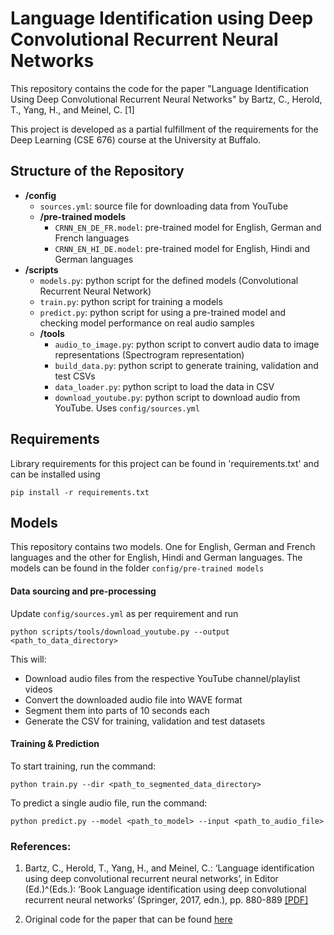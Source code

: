 # Language Identification using Deep Convolutional Recurrent Neural Networks

This repository contains the code for the paper "Language Identification Using Deep Convolutional Recurrent Neural Networks" by Bartz, C., Herold, T., Yang, H., and Meinel, C. [1]

This project is developed as a partial fulfillment of the requirements for the Deep Learning (CSE 676) course at the University at Buffalo.

## Structure of the Repository

- **/config**
  - `sources.yml`: source file for downloading data from YouTube
  - **/pre-trained models**
    - `CRNN_EN_DE_FR.model`: pre-trained model for English, German and French languages
    - `CRNN_EN_HI_DE.model`: pre-trained model for English, Hindi and German languages
- **/scripts**
  - `models.py`: python script for the defined models (Convolutional Recurrent Neural Network)
  - `train.py`: python script for training a models
  - `predict.py`: python script for using a pre-trained model and checking model performance on real audio samples
  - **/tools**
    - `audio_to_image.py`: python script to convert audio data to image representations (Spectrogram representation)
    - `build_data.py`: python script to generate training, validation and test CSVs
    - `data_loader.py`: python script to load the data in CSV
    - `download_youtube.py`: python script to download audio from YouTube. Uses `config/sources.yml`

## Requirements

Library requirements for this project can be found in 'requirements.txt' and can be installed using
```
pip install -r requirements.txt
```

## Models

This repository contains two models. One for English, German and French languages and the other for English, Hindi and German languages.
The models can be found in the folder `config/pre-trained models`

#### Data sourcing and pre-processing

Update `config/sources.yml` as per requirement and run
```
python scripts/tools/download_youtube.py --output <path_to_data_directory>
```

This will:
- Download audio files from the respective YouTube channel/playlist videos
- Convert the downloaded audio file into WAVE format
- Segment them into parts of 10 seconds each
- Generate the CSV for training, validation and test datasets

#### Training & Prediction

To start training, run the command:
```
python train.py --dir <path_to_segmented_data_directory>
```

To predict a single audio file, run the command:
```
python predict.py --model <path_to_model> --input <path_to_audio_file>
```

### References:

1. Bartz, C., Herold, T., Yang, H., and Meinel, C.: ‘Language identification using deep convolutional recurrent neural networks’, in Editor (Ed.)^(Eds.): ‘Book Language identification using deep convolutional recurrent neural networks’ (Springer, 2017, edn.), pp. 880-889 [[PDF]](https://arxiv.org/pdf/1708.04811v1.pdf)

2. Original code for the paper that can be found [here](https://github.com/HPI-DeepLearning/crnn-lid)
